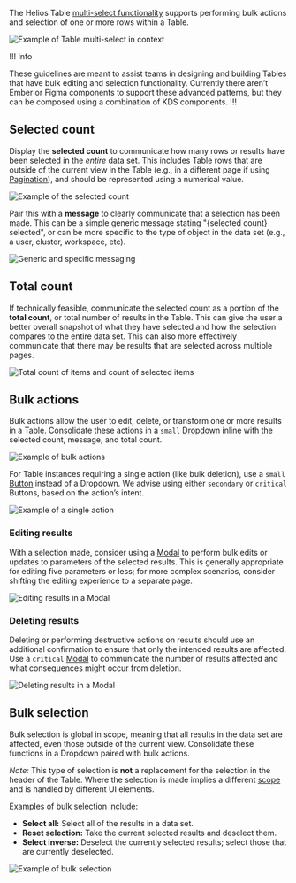 The Helios Table [multi-select functionality](/components/table#multi-select) supports performing bulk actions and selection of one or more rows within a Table.

![Example of Table multi-select in context](/assets/patterns/table-multi-select/multi-select-preview-image.png)

!!! Info

These guidelines are meant to assist teams in designing and building Tables that have bulk editing and selection functionality. Currently there aren’t Ember or Figma components to support these advanced patterns, but they can be composed using a combination of KDS components.
!!!

## Selected count

Display the **selected count** to communicate how many rows or results have been selected in the _entire_ data set. This includes Table rows that are outside of the current view in the Table (e.g., in a different page if using [Pagination](/components/pagination)), and should be represented using a numerical value.

![Example of the selected count](/assets/patterns/table-multi-select/selected-count.png)

Pair this with a **message** to clearly communicate that a selection has been made. This can be a simple generic message stating "{selected count} selected", or can be more specific to the type of object in the data set (e.g., a user, cluster, workspace, etc).

![Generic and specific messaging](/assets/patterns/table-multi-select/types-of-messages.png)

## Total count

If technically feasible, communicate the selected count as a portion of the **total count**, or total number of results in the Table. This can give the user a better overall snapshot of what they have selected and how the selection compares to the entire data set. This can also more effectively communicate that there may be results that are selected across multiple pages.

![Total count of items and count of selected items](/assets/patterns/table-multi-select/total-count-selected-count.png)

## Bulk actions

Bulk actions allow the user to edit, delete, or transform one or more results in a Table. Consolidate these actions in a `small` [Dropdown](/components/dropdown) inline with the selected count, message, and total count.

![Example of bulk actions](/assets/patterns/table-multi-select/bulk-actions.png)

For Table instances requiring a single action (like bulk deletion), use a `small` [Button](/components/button) instead of a Dropdown. We advise using either `secondary` or `critical` Buttons, based on the action’s intent.

![Example of a single action](/assets/patterns/table-multi-select/single-action.png)

### Editing results

With a selection made, consider using a [Modal](/components/modal) to perform bulk edits or updates to parameters of the selected results. This is generally appropriate for editing five parameters or less; for more complex scenarios, consider shifting the editing experience to a separate page.

![Editing results in a Modal](/assets/patterns/table-multi-select/multi-select-edit-modal.png)

### Deleting results

Deleting or performing destructive actions on results should use an additional confirmation to ensure that only the intended results are affected. Use a `critical` [Modal](/components/modal) to communicate the number of results affected and what consequences might occur from deletion.

![Deleting results in a Modal](/assets/patterns/table-multi-select/multi-select-delete-modal.png)

## Bulk selection

Bulk selection is global in scope, meaning that all results in the data set are affected, even those outside of the current view. Consolidate these functions in a Dropdown paired with bulk actions.

_Note:_ This type of selection is **not** a replacement for the selection in the header of the Table. Where the selection is made implies a different [scope](/patterns/table-multi-select?tab=interaction%20concepts#selection-scope) and is handled by different UI elements.

Examples of bulk selection include:

- **Select all:** Select all of the results in a data set.
- **Reset selection:** Take the current selected results and deselect them.
- **Select inverse:** Deselect the currently selected results; select those that are currently deselected.

![Example of bulk selection](/assets/patterns/table-multi-select/bulk-selection.png)

